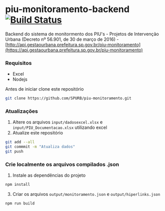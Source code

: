 # piu-monitoramento-backend [![Build Status](https://travis-ci.org/yubathom/piu-monitoramento-backend.svg?branch=master)](https://travis-ci.org/yubathom/piu-monitoramento-backend)
Backend do sistema de monitormento dos PIU's - Projetos de Intervenção Urbana (Decreto nº 56.901, de 30 de março de 2016) - [http://api.gestaourbana.prefeitura.sp.gov.br/piu-monitoramento](https://api.gestaourbana.prefeitura.sp.gov.br/piu-monitoramento)

### Requisitos
* Excel
* Nodejs

Antes de iniciar clone este repositório
```bash
git clone https://github.com/SPURB/piu-monitoramento.git
```

### Atualizações
1. Altere os arquivos `input/dadosexcel.xlsx` e `input/PIU_Documentacao.xlsx` utilizando excel
2. Atualize este repositório
```bash
git add --all
git commmit -m "Atualiza dados"
git push
```

### Crie localmente os arquivos compilados .json
1. Instale as dependências do projeto 
```bash
npm install 
```
3. Criar os arquivos `output/monitoramento.json` e `output/hiperlinks.json`
```
npm run build
```

<!-- 
4. Utilize o `index.php` como endpoint desta aplicação

### Para consumir esta API
- A url referente a este `index.php` (ou `/`) irá retornar dois objetos: `monitoramento` e `hiperlinks`
- `?data=monitoramento` retorna apenas `monitoramento`. [Exemplo](http://api.gestaourbana.prefeitura.sp.gov.br/piu-monitoramento?data=monitoramento).
- `?data=hiperlinks` retorna apenas `hiperlinks`. [Exemplo](http://api.gestaourbana.prefeitura.sp.gov.br/piu-monitoramento?data=hiperlinks). -->